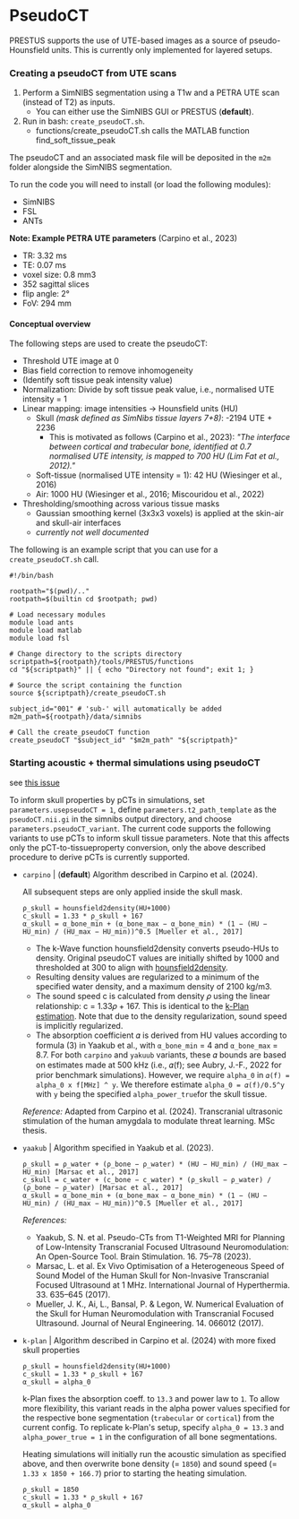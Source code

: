 # PseudoCT

PRESTUS supports the use of UTE-based images as a source of pseudo-Hounsfield units. 
This is currently only implemented for layered setups.

### Creating a pseudoCT from UTE scans

1) Perform a SimNIBS segmentation using a T1w and a PETRA UTE scan (instead of T2) as inputs. 
    - You can either use the SimNIBS GUI or PRESTUS (**default**).
2) Run in bash: `create_pseudoCT.sh`.
    - functions/create_pseudoCT.sh calls the MATLAB function find_soft_tissue_peak

The pseudoCT and an associated mask file will be deposited in the `m2m` folder alongside the SimNIBS segmentation. 

To run the code you will need to install (or load the following modules):
- SimNIBS
- FSL
- ANTs

**Note: Example PETRA UTE parameters** (Carpino et al., 2023)

- TR: 3.32 ms
- TE: 0.07 ms
- voxel size: 0.8 mm3
- 352 sagittal slices
- flip angle: 2°
- FoV: 294 mm

#### Conceptual overview

The following steps are used to create the pseudoCT:

- Threshold UTE image at 0
- Bias field correction to remove inhomogeneity
- (Identify soft tissue peak intensity value)
- Normalization: Divide by soft tissue peak value, i.e., normalised UTE intensity = 1
- Linear mapping: image intensities -> Hounsfield units (HU)
    - Skull *(mask defined as SimNibs tissue layers 7+8)*: -2194 UTE + 2236
        - This is motivated as follows (Carpino et al., 2023): *"The interface between cortical and trabecular bone, identified at 0.7 normalised UTE intensity, is mapped to 700 HU (Lim Fat et al., 2012)."*
    - Soft-tissue (normalised UTE intensity = 1): 42 HU (Wiesinger et al., 2016)
    - Air: 1000 HU (Wiesinger et al., 2016; Miscouridou et al., 2022)
- Thresholding/smoothing across various tissue masks
    - Gaussian smoothing kernel (3x3x3 voxels) is applied at the skin-air and skull-air interfaces
    - *currently not well documented*

The following is an example script that you can use for a `create_pseudoCT.sh` call.

```
#!/bin/bash

rootpath="$(pwd)/.."
rootpath=$(builtin cd $rootpath; pwd)

# Load necessary modules
module load ants
module load matlab
module load fsl

# Change directory to the scripts directory
scriptpath=${rootpath}/tools/PRESTUS/functions
cd "${scriptpath}" || { echo "Directory not found"; exit 1; }

# Source the script containing the function
source ${scriptpath}/create_pseudoCT.sh

subject_id="001" # 'sub-' will automatically be added
m2m_path=${rootpath}/data/simnibs

# Call the create_pseudoCT function
create_pseudoCT "$subject_id" "$m2m_path" "${scriptpath}"
```

### Starting acoustic + thermal simulations using pseudoCT

see [this issue](https://github.com/Donders-Institute/PRESTUS/issues/43)

To inform skull properties by pCTs in simulations, set `parameters.usepseudoCT = 1`, define `parameters.t2_path_template` as the `pseudoCT.nii.gi` in the simnibs output directory, and choose `parameters.pseudoCT_variant`. The current code supports the following variants to use pCTs to inform skull tissue parameters. Note that this affects only the pCT-to-tissueproperty conversion, only the above described procedure to derive pCTs is currently supported.

- `carpino` | (**default**) Algorithm described in Carpino et al. (2024). <br>

    All subsequent steps are only applied inside the skull mask.

    ```
    ρ_skull = hounsfield2density(HU+1000)
    c_skull = 1.33 * ρ_skull + 167
    α_skull = α_bone_min + (α_bone_max − α_bone_min) * (1 − (HU − HU_min) / (HU_max − HU_min))^0.5 [Mueller et al., 2017]
    ```

    - The k-Wave function hounsfield2density converts pseudo-HUs to density. Original pseudoCT values are initially shifted by 1000 and thresholded at 300 to align with [hounsfield2density](http://www.k-wave.org/documentation/hounsfield2density.php). 
    - Resulting density values are regularized to a minimum of the specified water density, and a maximum density of 2100 kg/m3. 
    - The sound speed c is calculated from density 𝜌 using the linear relationship: c = 1.33𝜌 + 167. This is identical to the [k-Plan estimation](https://dispatch.k-plan.io/static/docs/simulation-pipeline.html#evaluating-plans). Note that due to the density regularization, sound speed is implicitly regularized.
    - The absorption coefficient 𝛼 is derived from HU values according to formula (3) in Yaakub et al., with `α_bone_min` = 4 and `α_bone_max` = 8.7. For both `carpino` and `yakuub` variants, these 𝛼 bounds are based on estimates made at 500 kHz (i.e., 𝛼(f); see Aubry, J.-F., 2022 for prior benchmark simulations). However, we require ```alpha_0``` in ```𝛼(f) = alpha_0 x f[MHz] ^ y```. We therefore estimate ```alpha_0 = 𝛼(f)/0.5^y``` with  ```y``` being the specified ```alpha_power_true```for the skull tissue. 

    *Reference:* Adapted from Carpino et al. (2024). Transcranial ultrasonic stimulation of the human amygdala to modulate threat learning. MSc thesis.

- `yaakub` | Algorithm specified in Yaakub et al. (2023). <br>

    ```
    ρ_skull = ρ_water + (ρ_bone − ρ_water) * (HU − HU_min) / (HU_max − HU_min) [Marsac et al., 2017]
    c_skull = c_water + (c_bone − c_water) * (ρ_skull − ρ_water) / (ρ_bone − ρ_water) [Marsac et al., 2017]
    α_skull = α_bone_min + (α_bone_max − α_bone_min) * (1 − (HU − HU_min) / (HU_max − HU_min))^0.5 [Mueller et al., 2017]
    ```

    *References:* 
    - Yaakub, S. N. et al. Pseudo-CTs from T1-Weighted MRI for Planning of Low-Intensity Transcranial Focused Ultrasound Neuromodulation: An Open-Source Tool. Brain Stimulation. 16. 75–78 (2023). 
    - Marsac, L. et al. Ex Vivo Optimisation of a Heterogeneous Speed of Sound Model of the Human Skull for Non-Invasive Transcranial Focused Ultrasound at 1 MHz. International Journal of Hyperthermia. 33. 635–645 (2017).
    - Mueller, J. K., Ai, L., Bansal, P. & Legon, W. Numerical Evaluation of the Skull for Human Neuromodulation with Transcranial Focused Ultrasound. Journal of Neural Engineering. 14. 066012 (2017).

- `k-plan` | Algorithm described in Carpino et al. (2024) with more fixed skull properties <br>

    ```
    ρ_skull = hounsfield2density(HU+1000)
    c_skull = 1.33 * ρ_skull + 167
    α_skull = alpha_0
    ```

    k-Plan fixes the absorption coeff. to `13.3` and power law to `1`. To allow more flexibility, this variant reads in the alpha power values specified for the respective bone segmentation (`trabecular` or `cortical`) from the current config. To replicate k-Plan's setup, specify `alpha_0 = 13.3` and `alpha_power_true = 1` in the configuration of all bone segmentations.
    
    Heating simulations will initially run the acoustic simulation as specified above, and then overwrite bone density (= `1850`) and sound speed (= `1.33 x 1850 + 166.7`) prior to starting the heating simulation.

    ```
    ρ_skull = 1850
    c_skull = 1.33 * ρ_skull + 167
    α_skull = alpha_0
    ```


